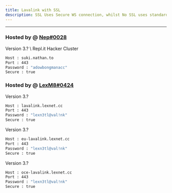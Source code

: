 ```yaml
---
title: Lavalink with SSL
description: SSL Uses Secure WS connection, whilst No SSL uses standard WS. if you want to use the SSL lavalink you need to make sure your bot uses that protocol.
---
```


<!-- inject image ad -->
<div data-ea-style="stickybox" class="dark horizontal" data-ea-publisher="darrennathanaelcom" data-ea-type="image"></div>

---



### Hosted by @ [Nep#0028](https://github.com/neptalu0)
Version 3.? \ Repl.it Hacker Cluster
```bash
Host : suki.nathan.to
Port : 443
Password : "adowbongmanacc"
Secure : true
```

### Hosted by @ [LexM8#0424](https://freelavalink.lexnet.cc)
Version 3.?
```bash
Host : lavalink.lexnet.cc
Port : 443
Password : "lexn3tl@val!nk"
Secure : true
```

Version 3.?
```bash
Host : eu-lavalink.lexnet.cc
Port : 443
Password : "lexn3tl@val!nk"
Secure : true
```

Version 3.?
```bash
Host : oce-lavalink.lexnet.cc
Port : 443
Password : "lexn3tl@val!nk"
Secure : true
```

